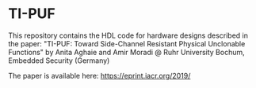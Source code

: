 # TI-PUF
This repository contains the HDL code for hardware designs described in the paper: "TI-PUF: Toward Side-Channel Resistant Physical Unclonable Functions" by Anita Aghaie and Amir Moradi @ Ruhr University Bochum, Embedded Security (Germany)

The paper is available here: https://eprint.iacr.org/2019/
